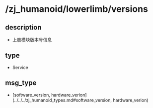 # /zj_humanoid/lowerlimb/versions

## description
- 上肢模块版本号信息

## type
- Service

## msg_type
- [software_version, hardware_verion](../../../zj_humanoid_types.md#software_version, hardware_verion)

